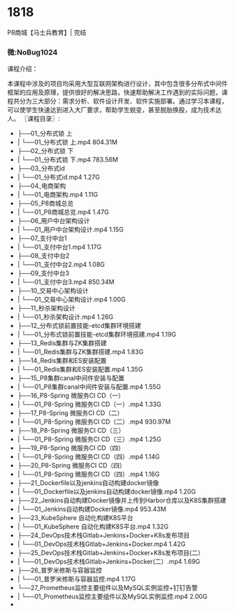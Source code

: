 # 1818
P8商城【马士兵教育】| 完结
### 微:NoBug1024 


课程介绍：

本课程中涉及的项目均采用大型互联网架构进行设计，其中包含很多分布式中间件框架的应用及原理，提供很好的解决思路，快速帮助解决工作遇到的实际问题，课程共分为三大部分：需求分析、软件设计开发、软件实施部署。通过学习本课程，可以使学生快速达到进入大厂要求，帮助学生蜕变，甚至脱胎换股，成为技术达人。
〖课程目录〗:

- ├──01_分布式锁 上  
- |   └──01_分布式锁 上.mp4  804.31M
- ├──02_分布式锁 下  
- |   └──01_分布式锁 下.mp4  783.56M
- ├──03_分布式id  
- |   └──01_分布式id.mp4  1.27G
- ├──04_电商架构  
- |   └──01_电商架构.mp4  1.11G
- ├──05_P8商城总览  
- |   └──01_P8商城总览.mp4  1.47G
- ├──06_用户中台架构设计  
- |   └──01_用户中台架构设计.mp4  1.15G
- ├──07_支付中台1  
- |   └──01_支付中台1.mp4  1.17G
- ├──08_支付中台2  
- |   └──01_支付中台2.mp4  1.08G
- ├──09_支付中台3  
- |   └──01_支付中台3.mp4  850.34M
- ├──10_交易中心架构设计  
- |   └──01_交易中心架构设计.mp4  1.00G
- ├──11_秒杀架构设计  
- |   └──01_秒杀架构设计.mp4  1.26G
- ├──12_分布式锁前置技能-etcd集群环境搭建  
- |   └──01_分布式锁前置技能-etcd集群环境搭建.mp4  1.19G
- ├──13_Redis集群与ZK集群搭建  
- |   └──01_Redis集群与ZK集群搭建.mp4  1.83G
- ├──14_Redis集群和ES安装配置  
- |   └──01_Redis集群和ES安装配置.mp4  1.35G
- ├──15_P8集群canal中间件安装与配置  
- |   └──01_P8集群canal中间件安装与配置.mp4  1.55G
- ├──16_P8-Spring 微服务CI CD（一）  
- |   └──01_P8-Spring 微服务CI CD（一）.mp4  1.33G
- ├──17_P8-Spring 微服务CI CD（二）  
- |   └──01_P8-Spring 微服务CI CD（二）.mp4  930.97M
- ├──18_P8-Spring 微服务CI CD（三）  
- |   └──01_P8-Spring 微服务CI CD（三）.mp4  1.25G
- ├──19_P8-Spring 微服务CI CD（四）  
- |   └──01_P8-Spring 微服务CI CD（四）.mp4  1.14G
- ├──20_P8-Spring 微服务CI CD（四）  
- |   └──01_P8-Spring 微服务CI CD（四）.mp4  1.16G
- ├──21_Dockerfile以及jenkins自动构建docker镜像  
- |   └──01_Dockerfile以及jenkins自动构建docker镜像.mp4  1.20G
- ├──22_Jenkins自动构建Docker镜像并上传到Harbor仓库以及K8S集群搭建  
- |   └──01_Jenkins自动构建Docker镜像.mp4  953.43M
- ├──23_KubeSphere 自动化构建K8S平台  
- |   └──01_KubeSphere 自动化构建K8S平台.mp4  1.32G
- ├──24_DevOps技术栈Gitlab+Jenkins+Docker+K8s发布项目  
- |   └──01_DevOps技术栈Gitlab+Jenkins+Docker.mp4  1.42G
- ├──25_DevOps技术栈Gitlab+Jenkins+Docker+K8s发布项目(二）  
- |   └──01_DevOps技术栈Gitlab+Jenkins+Docker(二）.mp4  1.69G
- ├──26_普罗米修斯与容器监控  
- |   └──01_普罗米修斯与容器监控.mp4  1.17G
- └──27_Prometheus监控主要组件以及MySQL实例监控+钉钉告警  
- |   └──01_Prometheus监控主要组件以及MySQL实例监控.mp4  2.00G
- 
